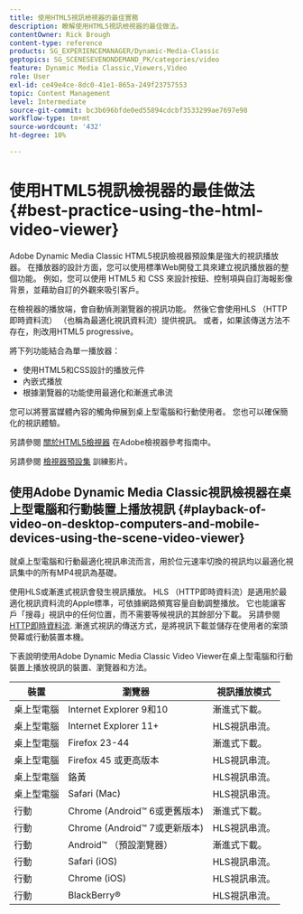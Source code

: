 ```yaml
---
title: 使用HTML5視訊檢視器的最佳實務
description: 瞭解使用HTML5視訊檢視器的最佳做法。
contentOwner: Rick Brough
content-type: reference
products: SG_EXPERIENCEMANAGER/Dynamic-Media-Classic
geptopics: SG_SCENESEVENONDEMAND_PK/categories/video
feature: Dynamic Media Classic,Viewers,Video
role: User
exl-id: ce49e4ce-8dc0-41e1-865a-249f23757553
topic: Content Management
level: Intermediate
source-git-commit: bc3b696bfde0ed55894cdcbf3533299ae7697e98
workflow-type: tm+mt
source-wordcount: '432'
ht-degree: 10%

---
```


# 使用HTML5視訊檢視器的最佳做法{#best-practice-using-the-html-video-viewer}

Adobe Dynamic Media Classic HTML5視訊檢視器預設集是強大的視訊播放器。 在播放器的設計方面，您可以使用標準Web開發工具來建立視訊播放器的整個功能。 例如，您可以使用 HTML5 和 CSS 來設計按鈕、控制項與自訂海報影像背景，並藉助自訂的外觀來吸引客戶。

在檢視器的播放端，會自動偵測瀏覽器的視訊功能。 然後它會使用HLS （HTTP即時資料流） （也稱為最適化視訊資料流）提供視訊。 或者，如果該傳送方法不存在，則改用HTML5 progressive。

將下列功能結合為單一播放器：

* 使用HTML5和CSS設計的播放元件
* 內嵌式播放
* 根據瀏覽器的功能使用最適化和漸進式串流

您可以將豐富媒體內容的觸角伸展到桌上型電腦和行動使用者。 您也可以確保簡化的視訊體驗。

另請參閱 [關於HTML5檢視器](https://experienceleague.adobe.com/en/docs/dynamic-media-developer-resources/library/viewers-for-aem-assets-only/c-html5-aem-asset-viewers#viewers-for-aem-assets-only) 在Adobe檢視器參考指南中。

另請參閱 [檢視器預設集](https://s7d5.scene7.com/s7viewers/html5/VideoViewer.html?videoserverurl=https://s7d5.scene7.com/is/content/&amp;emailurl=https://s7d5.scene7.com/s7/emailFriend&amp;serverUrl=https://s7d5.scene7.com/is/image/&amp;config=Scene7SharedAssets/Universal_HTML5_Video&amp;contenturl=https://s7d5.scene7.com/skins/&amp;asset=S7tutorials/550_viewer-presets_converted%20renamed_Done-AVS) 訓練影片。

## 使用Adobe Dynamic Media Classic視訊檢視器在桌上型電腦和行動裝置上播放視訊 {#playback-of-video-on-desktop-computers-and-mobile-devices-using-the-scene-video-viewer}

就桌上型電腦和行動最適化視訊串流而言，用於位元速率切換的視訊均以最適化視訊集中的所有MP4視訊為基礎。

使用HLS或漸進式視訊會發生視訊播放。 HLS （HTTP即時資料流）是適用於最適化視訊資料流的Apple標準，可依據網路頻寬容量自動調整播放。 它也能讓客戶「搜尋」視訊中的任何位置，而不需要等候視訊的其餘部分下載。 另請參閱 [HTTP即時資料流](https://developer.apple.com/streaming/). 漸進式視訊的傳送方式，是將視訊下載並儲存在使用者的案頭熒幕或行動裝置本機。

下表說明使用Adobe Dynamic Media Classic Video Viewer在桌上型電腦和行動裝置上播放視訊的裝置、瀏覽器和方法。

| 裝置 | 瀏覽器 | 視訊播放模式 |
|--- |--- |--- |
| 桌上型電腦 | Internet Explorer 9和10 | 漸進式下載。 |
| 桌上型電腦 | Internet Explorer 11+ | HLS視訊串流。 |
| 桌上型電腦 | Firefox 23-44 | 漸進式下載。 |
| 桌上型電腦 | Firefox 45 或更高版本 | HLS視訊串流。 |
| 桌上型電腦 | 鉻黃 | HLS視訊串流。 |
| 桌上型電腦 | Safari (Mac) | HLS視訊串流。 |
| 行動 | Chrome (Android™ 6或更舊版本) | 漸進式下載。 |
| 行動 | Chrome (Android™ 7或更新版本) | HLS視訊串流。 |
| 行動 | Android™ （預設瀏覽器） | 漸進式下載。 |
| 行動 | Safari (iOS) | HLS視訊串流。 |
| 行動 | Chrome (iOS) | HLS視訊串流。 |
| 行動 | BlackBerry® | HLS視訊串流。 |
